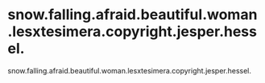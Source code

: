 # snow.falling.afraid.beautiful.woman.lesxtesimera.copyright.jesper.hessel.
snow.falling.afraid.beautiful.woman.lesxtesimera.copyright.jesper.hessel.
